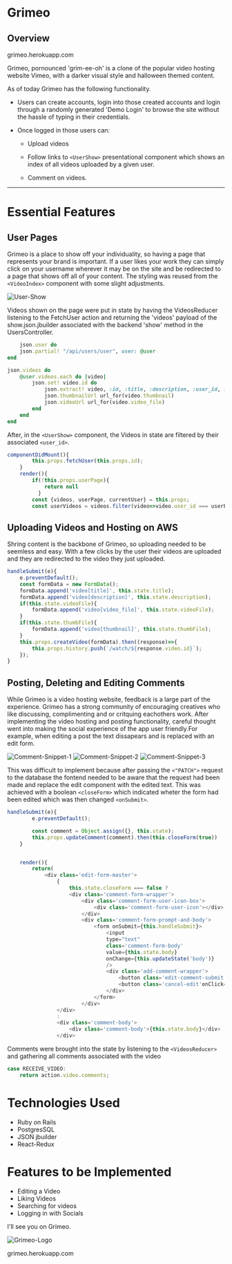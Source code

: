 # Grimeo

## Overview

grimeo.herokuapp.com

Grimeo, pornounced 'grim-ee-oh' is a clone of the popular video hosting website Vimeo, with a darker visual style and halloween themed content.

As of today Grimeo has the following functionality.

* Users can create accounts, login into those created accounts and login through a randomly generated 
    'Demo Login' to browse the site without the hassle of typing in their credentials.

* Once logged in those users can:

    - Upload videos

    - Follow links to `<UserShow>` presentational component which shows an index of all videos uploaded by a given user.

    - Comment on videos.

---

# Essential Features 

## User Pages

Grimeo is a place to show off your individuality, so having a page that represents your brand is important. If a user likes your work they can simply click on your username wherever it may be on the site and be redirected to a page that shows off all of your content. The styling was reused from the `<VideoIndex>` component with some slight adjustments. 

![User-Show](https://grimeo-seeds.s3.amazonaws.com/User-show.png "user-show")


Videos shown on the page were put in state by having the VideosReducer listening to the FetchUser action and returning the 'videos' payload of the show.json.jbuilder associated with the backend 'show' method in the UsersController.

```ruby
    json.user do 
    json.partial! "/api/users/user", user: @user
end

json.videos do 
    @user.videos.each do |video|
        json.set! video.id do
            json.extract! video, :id, :title, :description, :user_id, :uploader
            json.thumbnailUrl url_for(video.thumbnail)
            json.videoUrl url_for(video.video_file)
        end
    end
end
```

After, in the `<UserShow>` component, the Videos in state are filtered by their associated `<user_id>`.

```javascript
componentDidMount(){
        this.props.fetchUser(this.props.id);
    }
    render(){
        if(!this.props.userPage){
            return null
          }
        const {videos, userPage, currentUser} = this.props;
        const userVideos = videos.filter(video=>video.user_id === userPage.id);
```
## Uploading Videos and Hosting on AWS

Shring content is the backbone of Grimeo, so uploading needed to be seemless and easy. With a few clicks by the user their videos are uploaded and they are redirected to the video they just uploaded.

```javascript
handleSubmit(e){
    e.preventDefault();
    const formData = new FormData();
    formData.append('video[title]', this.state.title);
    formData.append('video[description]', this.state.description);
    if(this.state.videoFile){
        formData.append('video[video_file]', this.state.videoFile);
    }
    if(this.state.thumbFile){
        formData.append('video[thumbnail]', this.state.thumbFile);
    }
    this.props.createVideo(formData).then((response)=>{
        this.props.history.push(`/watch/${response.video.id}`);
    });
}
```
## Posting, Deleting and Editing Comments

While Grimeo is a video hosting website, feedback is a large part of the experience. Grimeo has a strong community of encouraging creatives who like discussing, complimenting and or critquing eachothers work. After implementing the video hosting and posting functionality, careful thought went into making the social experience of the app user friendly.For example, when editing a post the text dissapears and is replaced with an edit form.

![Comment-Snippet-1](https://grimeo-seeds.s3.amazonaws.com/comment-1.png "comment-1")
![Comment-Snippet-2](https://grimeo-seeds.s3.amazonaws.com/comment-2.png "comment-2")
![Comment-Snippet-3](https://grimeo-seeds.s3.amazonaws.com/comment-3.png "comment-3")

This was difficult to implement because after passing the `<"PATCH">` request to the database the fontend needed to be aware that the request had been made and replace the edit component with the edited text. This was achieved with a boolean `<closeForm>` which indicated wheter the form had been edited which was then changed `<onSubmit>`.

```javascript
handleSubmit(e){
        e.preventDefault();

        const comment = Object.assign({}, this.state);
        this.props.updateComment(comment).then(this.closeForm(true))
    }


    render(){
        return(
            <div class='edit-form-master'>
                {
                    this.state.closeForm === false ? 
                    <div class='comment-form-wrapper'>
                        <div class='comment-form-user-icon-box'>
                            <div class='comment-form-user-icon'></div>
                        </div>
                        <div class='comment-form-prompt-and-body'> 
                            <form onSubmit={this.handleSubmit}>
                                <input 
                                type="text" 
                                class='comment-form-body'
                                value={this.state.body}
                                onChange={this.updateState('body')} 
                                />
                                <div class='add-comment-wrapper'>
                                    <button class='edit-comment-submit'type='submit' >Edit</button>
                                    <button class='cancel-edit'onClick={()=>this.closeForm(true)}>Cancel</button>
                                </div>
                            </form>
                        </div>
                </div>
                :
                <div class='comment-body'>
                    <div class='comment-body'>{this.state.body}</div>
                </div>
```

Comments were brought into the state by listening to the `<VideosReducer>` and gathering all comments associated with the video

```javascript
case RECEIVE_VIDEO:
    return action.video.comments;
```

# Technologies Used

* Ruby on Rails
* PostgresSQL
* JSON jbuilder
* React-Redux

# Features to be Implemented

* Editing a Video
* Liking Videos
* Searching for videos
* Logging in with Socials

I'll see you on Grimeo.

![Grimeo-Logo](https://grimeo-seeds.s3.amazonaws.com/grimeo-logo.png "grimeo-logo")

grimeo.herokuapp.com



